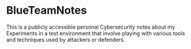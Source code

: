 # BlueTeamNotes
This is a publicly accessible personal Cybersecurity notes about my Experiments in a test environment that involve playing with various tools and techniques used by attackers or defenders.
